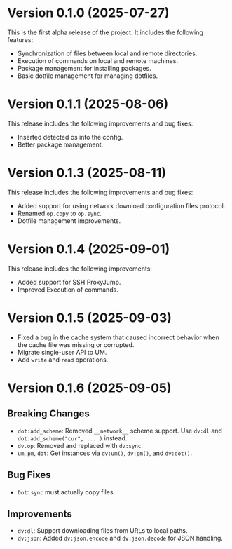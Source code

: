 # Version 0.1.0 (2025-07-27)

This is the first alpha release of the project. It includes the following features:

- Synchronization of files between local and remote directories.
- Execution of commands on local and remote machines.
- Package management for installing packages.
- Basic dotfile management for managing dotfiles.

# Version 0.1.1 (2025-08-06)

This release includes the following improvements and bug fixes:

- Inserted detected os into the config.
- Better package management.

# Version 0.1.3 (2025-08-11)

This release includes the following improvements and bug fixes:

- Added support for using network download configuration files protocol.
- Renamed `op.copy` to `op.sync`.
- Dotfile management improvements.

# Version 0.1.4 (2025-09-01)

This release includes the following improvements:

- Added support for SSH ProxyJump.
- Improved Execution of commands.

# Version 0.1.5 (2025-09-03)

- Fixed a bug in the cache system that caused incorrect behavior when the cache file was missing or corrupted.
- Migrate single-user API to UM.
- Add `write` and `read` operations.

# Version 0.1.6 (2025-09-05)

## Breaking Changes

- `dot:add_scheme`: Removed `__network__` scheme support. Use `dv:dl` and `dot:add_scheme("cur", ... )` instead.
- `dv.op`: Removed and replaced with `dv:sync`.
- `um`, `pm`, `dot`: Get instances via `dv:um()`, `dv:pm()`, and `dv:dot()`.

## Bug Fixes

- `Dot`: `sync` must actually copy files.

## Improvements

- `dv:dl`: Support downloading files from URLs to local paths.
- `dv:json`: Added `dv:json.encode` and `dv:json.decode` for JSON handling.
